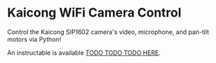 Kaicong WiFi Camera Control
===========================

Control the Kaicong SIP1602 camera's video, microphone, and pan-tilt motors via Python!

An instructable is available [TODO TODO TODO HERE](link).
